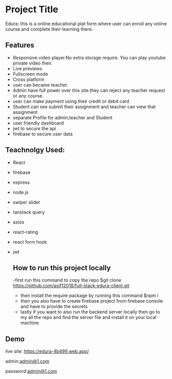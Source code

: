 
# Project Title

Edura: this is a online educational plat form where user can enroll any online course.and complete their learning there.




## Features

- Responsive video player.No extra storage require. You can play youtube private video their.
- Live previews
- Fullscreen mode
- Cross platform
- user can  became teacher.
- Admin have full power over this site.they can reject any teacher request or any course.
- user can make payment using their credit or debit card
- Student can see submit their assignment and teacher can view that assignment
- separate Profile for admin,teacher and Student
- user friendly dashboard
- jwt to secure the api
- firebase to secure user data


## Teachnolgy Used:
- React
- firebase
- express
- node.js
- swiper slider
- tanstack query
- axios
- react-rating
- react form hook
- jwt

  ## How to run this project locally

  -first run this command to copy the repo $git clone https://github.com/asif12018/full-stack-edura-client.git
  - then install the require package by running this command $npm i
  - then you also have to create firebase project from firebase console and have to provide the secrets
  - lastly if you want to also run the backend server locally then go to my all the repo and find the server file and install it on your local machine
  





## Demo

live site: https://edura-4b499.web.app/

admin:admin@1.com

password:admin@1.com

